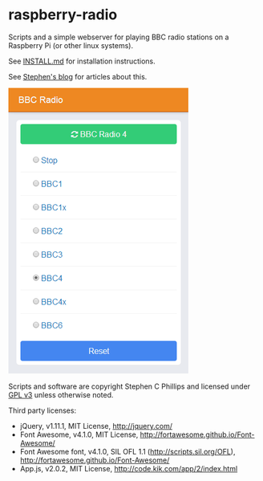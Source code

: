 raspberry-radio
===============

Scripts and a simple webserver for playing BBC radio stations on a Raspberry Pi (or other linux systems).

See [INSTALL.md](./INSTALL.md) for installation instructions.

See [Stephen's blog](http://blog.scphillips.com) for articles about this.

![Screenshot](./screenshot.png)

Scripts and software are copyright Stephen C Phillips and licensed under [GPL v3](./LICENSE) unless otherwise noted.

Third party licenses:
* jQuery, v1.11.1, MIT License, http://jquery.com/
* Font Awesome, v4.1.0, MIT License, http://fortawesome.github.io/Font-Awesome/
* Font Awesome font, v4.1.0, SIL OFL 1.1 (http://scripts.sil.org/OFL), http://fortawesome.github.io/Font-Awesome/
* App.js, v2.0.2, MIT License, http://code.kik.com/app/2/index.html
